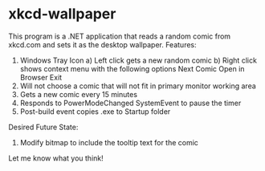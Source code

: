 # xkcd-wallpaper
This program is a .NET application that reads a random comic from xkcd.com and sets it as the desktop wallpaper.
Features:
  1) Windows Tray Icon
    a) Left click gets a new random comic
    b) Right click shows context menu with the following options
      Next Comic
      Open in Browser
      Exit
  2) Will not choose a comic that will not fit in primary monitor working area
  3) Gets a new comic every 15 minutes
  4) Responds to PowerModeChanged SystemEvent to pause the timer
  5) Post-build event copies .exe to Startup folder
  
  Desired Future State:
  1) Modify bitmap to include the tooltip text for the comic

Let me know what you think!
